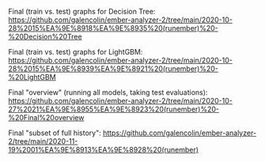 Final (train vs. test) graphs for Decision Tree: https://github.com/galencolin/ember-analyzer-2/tree/main/2020-10-28%2015%EA%9E%8918%EA%9E%8935%20(runember)%20-%20Decision%20Tree

Final (train vs. test) graphs for LightGBM: https://github.com/galencolin/ember-analyzer-2/tree/main/2020-10-28%2015%EA%9E%8939%EA%9E%8921%20(runember)%20-%20LightGBM

Final "overview" (running all models, taking test evaluations): https://github.com/galencolin/ember-analyzer-2/tree/main/2020-10-27%2021%EA%9E%8955%EA%9E%8923%20(runember)%20-%20Final%20overview

Final "subset of full history": https://github.com/galencolin/ember-analyzer-2/tree/main/2020-11-19%2001%EA%9E%8913%EA%9E%8928%20(runember)